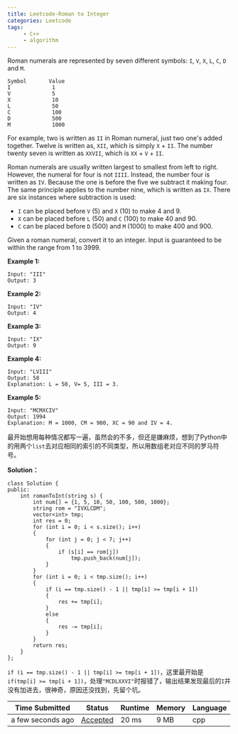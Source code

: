 ```yaml
---
title: Leetcode-Roman to Integer
categories: Leetcode
tags:
     - C++
     - algorithm
---
```


Roman numerals are represented by seven different symbols: `I`, `V`, `X`, `L`, `C`, `D` and `M`.

<!-- more -->

```
Symbol       Value
I             1
V             5
X             10
L             50
C             100
D             500
M             1000
```

For example, two is written as `II` in Roman numeral, just two one's added together. Twelve is written as, `XII`, which is simply `X` + `II`. The number twenty seven is written as `XXVII`, which is `XX` + `V` + `II`.

Roman numerals are usually written largest to smallest from left to right. However, the numeral for four is not `IIII`. Instead, the number four is written as `IV`. Because the one is before the five we subtract it making four. The same principle applies to the number nine, which is written as `IX`. There are six instances where subtraction is used:

- `I` can be placed before `V` (5) and `X` (10) to make 4 and 9. 
- `X` can be placed before `L` (50) and `C` (100) to make 40 and 90. 
- `C` can be placed before `D` (500) and `M` (1000) to make 400 and 900.

Given a roman numeral, convert it to an integer. Input is guaranteed to be within the range from 1 to 3999.

**Example 1:**

```
Input: "III"
Output: 3
```

**Example 2:**

```
Input: "IV"
Output: 4
```

**Example 3:**

```
Input: "IX"
Output: 9
```

**Example 4:**

```
Input: "LVIII"
Output: 58
Explanation: L = 50, V= 5, III = 3.
```

**Example 5:**

```
Input: "MCMXCIV"
Output: 1994
Explanation: M = 1000, CM = 900, XC = 90 and IV = 4.
```

最开始想用每种情况都写一遍，虽然会的不多，但还是嫌麻烦，想到了Python中的用两个`list`去对应相同的索引的不同类型，所以用数组老对应不同的罗马符号。

**Solution：**

```
class Solution {
public:
    int romanToInt(string s) {
        int num[] = {1, 5, 10, 50, 100, 500, 1000};
        string rom = "IVXLCDM";
        vector<int> tmp;
        int res = 0;
        for (int i = 0; i < s.size(); i++)
        {
            for (int j = 0; j < 7; j++)
            {
                if (s[i] == rom[j])
                    tmp.push_back(num[j]);
            }
        }
        for (int i = 0; i < tmp.size(); i++)
        {
            if (i == tmp.size() - 1 || tmp[i] >= tmp[i + 1])
            {
                res += tmp[i];
            }
            else
            {
                res -= tmp[i];
            }
        }
        return res;
    }
};
```

`if (i == tmp.size() - 1 || tmp[i] >= tmp[i + 1])`，这里最开始是`if(tmp[i] >= tmp[i + 1])`，处理`"MCDLXXVI"`时报错了，输出结果发现最后的`I`并没有加进去，很神奇，原因还没找到，先留个坑。

| Time Submitted    | Status                                                       | Runtime | Memory | Language |
| ----------------- | ------------------------------------------------------------ | ------- | ------ | -------- |
| a few seconds ago | [Accepted](https://leetcode.com/submissions/detail/218498486/) | 20 ms   | 9 MB   | cpp      |

